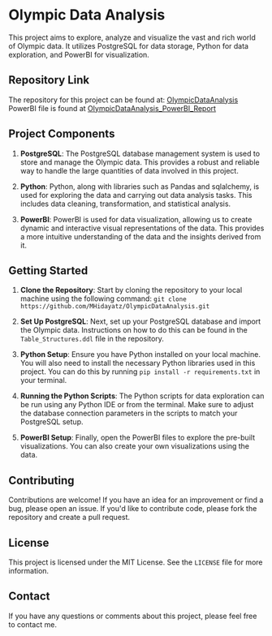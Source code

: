 # Olympic Data Analysis

This project aims to explore, analyze and visualize the vast and rich world of Olympic data. It utilizes PostgreSQL for data storage, Python for data exploration, and PowerBI for visualization.

## Repository Link

The repository for this project can be found at: [OlympicDataAnalysis](https://github.com/MHidayatz/OlympicDataAnalysis)
PowerBI file is found at [OlympicDataAnalysis_PowerBI_Report](https://app.powerbi.com/view?r=eyJrIjoiMTY5ZjNiNjktYjMwZS00ZjMzLTk0MGEtM2U4NzRkZjEzYmExIiwidCI6IjhhMDZmZWZlLTBmNGQtNGU3YS05NzU0LTFhZmE1MWI5MmQyMCIsImMiOjEwfQ%3D%3D)

## Project Components

1. **PostgreSQL**: The PostgreSQL database management system is used to store and manage the Olympic data. This provides a robust and reliable way to handle the large quantities of data involved in this project.

2. **Python**: Python, along with libraries such as Pandas and sqlalchemy, is used for exploring the data and carrying out data analysis tasks. This includes data cleaning, transformation, and statistical analysis.

3. **PowerBI**: PowerBI is used for data visualization, allowing us to create dynamic and interactive visual representations of the data. This provides a more intuitive understanding of the data and the insights derived from it.

## Getting Started

1. **Clone the Repository**: Start by cloning the repository to your local machine using the following command: `git clone https://github.com/MHidayatz/OlympicDataAnalysis.git`

2. **Set Up PostgreSQL**: Next, set up your PostgreSQL database and import the Olympic data. Instructions on how to do this can be found in the `Table_Structures.ddl` file in the repository.

3. **Python Setup**: Ensure you have Python installed on your local machine. You will also need to install the necessary Python libraries used in this project. You can do this by running `pip install -r requirements.txt` in your terminal.

4. **Running the Python Scripts**: The Python scripts for data exploration can be run using any Python IDE or from the terminal. Make sure to adjust the database connection parameters in the scripts to match your PostgreSQL setup.

5. **PowerBI Setup**: Finally, open the PowerBI files to explore the pre-built visualizations. You can also create your own visualizations using the data.

## Contributing

Contributions are welcome! If you have an idea for an improvement or find a bug, please open an issue. If you'd like to contribute code, please fork the repository and create a pull request.

## License

This project is licensed under the MIT License. See the `LICENSE` file for more information. 

## Contact

If you have any questions or comments about this project, please feel free to contact me.
